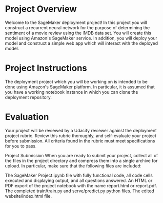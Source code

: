 # Project Overview
Welcome to the SageMaker deployment project! In this project you will construct a recurrent neural network for the purpose of determining the sentiment of a movie review using the IMDB data set. You will create this model using Amazon's SageMaker service. In addition, you will deploy your model and construct a simple web app which will interact with the deployed model.

# Project Instructions
The deployment project which you will be working on is intended to be done using Amazon's SageMaker platform. In particular, it is assumed that you have a working notebook instance in which you can clone the deployment repository.

# Evaluation
Your project will be reviewed by a Udacity reviewer against the deployment project rubric. Review this rubric thoroughly, and self-evaluate your project before submission. All criteria found in the rubric must meet specifications for you to pass.

Project Submission
When you are ready to submit your project, collect all of the files in the project directory and compress them into a single archive for upload. In particular, make sure that the following files are included:

The SageMaker Project.ipynb file with fully functional code, all code cells executed and displaying output, and all questions answered.
An HTML or PDF export of the project notebook with the name report.html or report.pdf.
The completed train/train.py and serve/predict.py python files.
The edited website/index.html file.
